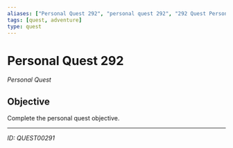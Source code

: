 ```yaml
---
aliases: ["Personal Quest 292", "personal quest 292", "292 Quest Personal"]
tags: [quest, adventure]
type: quest
---
```


# Personal Quest 292

*Personal Quest*

## Objective
Complete the personal quest objective.

---
*ID: QUEST00291*